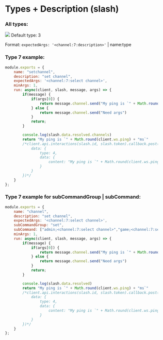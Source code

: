 # Types + Description (slash)

### All types:
<img src="https://i.imgur.com/FWCOevD.png">
Default type: 3

Format: `expectedArgs: '<channel:7:description>'` | name:type

### Type 7 example:
```js
module.exports = {
	name: "setchannel",
	description: "set channel",
	expectedArgs: '<channel:7:select channel>',
	minArgs: 1,
	run: async(client, slash, message, args) => {
		if(message) {
			if(args[0]) {
				return message.channel.send("My ping is `" + Math.round(client.ws.ping) + "ms`")
			} else {
				return message.channel.send("Need args")
			}
			return;
		}

		console.log(slash.data.resolved.channels)
		return "My ping is `" + Math.round(client.ws.ping) + "ms`"
		/*client.api.interactions(slash.id, slash.token).callback.post({
			data: {
				type: 4,
				data: {
					content: "My ping is `" + Math.round(client.ws.ping) + "ms`"
				}
			}
		})*/
	}
};
```

### Type 7 example for subCommandGroup | subCommand:
```js
module.exports = {
	name: "channel",
	description: "set channel",
	expectedArgs: '<channel:7:select channel>',
	subCommandGroup: "set",
	subCommand: ["admin;<channel:7:select channel>","game;<channel:7:select game channel>"], 
	minArgs: 1,
	run: async(client, slash, message, args) => {
		if(message) {
			if(args[0]) {
				return message.channel.send("My ping is `" + Math.round(client.ws.ping) + "ms`")
			} else {
				return message.channel.send("Need args")
			}
			return;
		}

		console.log(slash.data.resolved)
		return "My ping is `" + Math.round(client.ws.ping) + "ms`"
		/*client.api.interactions(slash.id, slash.token).callback.post({
			data: {
				type: 4,
				data: {
					content: "My ping is `" + Math.round(client.ws.ping) + "ms`"
				}
			}
		})*/
	}
};
```
